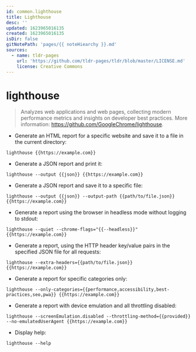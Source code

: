 ```yaml
---
id: common.lighthouse
title: Lighthouse
desc: ''
updated: 1623965016135
created: 1623965016135
isDir: false
gitNotePath: 'pages/{{ noteHiearchy }}.md'
sources:
  - name: tldr-pages
    url: 'https://github.com/tldr-pages/tldr/blob/master/LICENSE.md'
    license: Creative Commons
---
```

# lighthouse

> Analyzes web applications and web pages, collecting modern performance metrics and insights on developer best practices.
> More information: <https://github.com/GoogleChrome/lighthouse>.

- Generate an HTML report for a specific website and save it to a file in the current directory:

`lighthouse {{https://example.com}}`

- Generate a JSON report and print it:

`lighthouse --output {{json}} {{https://example.com}}`

- Generate a JSON report and save it to a specific file:

`lighthouse --output {{json}} --output-path {{path/to/file.json}} {{https://example.com}}`

- Generate a report using the browser in headless mode without logging to stdout:

`lighthouse --quiet --chrome-flags="{{--headless}}" {{https://example.com}}`

- Generate a report, using the HTTP header key/value pairs in the specified JSON file for all requests:

`lighthouse --extra-headers={{path/to/file.json}} {{https://example.com}}`

- Generate a report for specific categories only:

`lighthouse --only-categories={{performance,accessibility,best-practices,seo,pwa}} {{https://example.com}}`

- Generate a report with device emulation and all throttling disabled:

`lighthouse --screenEmulation.disabled --throttling-method={{provided}} --no-emulatedUserAgent {{https://example.com}}`

- Display help:

`lighthouse --help`

